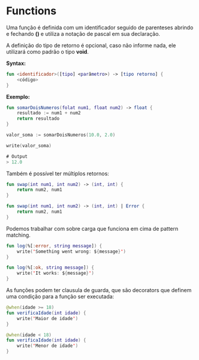 # Functions

Uma função é definida com um identificador seguido de parenteses abrindo e fechando **\(\)** e utiliza a notação de pascal em sua declaração.

A definição do tipo de retorno é opcional, caso não informe nada, ele utilizará como padrão o tipo **void**.

**Syntax:**

```kotlin
fun <identificador>([tipo] <parâmetro>) -> [tipo retorno] {
    <código>
}
```

**Exemplo:**

```kotlin
fun somarDoisNumeros(folat num1, float num2) -> float {
    resultado := num1 + num2
    return resultado
}

valor_soma := somarDoisNumeros(10.0, 2.0)

write(valor_soma)

# Output
> 12.0
```

Também é possível ter múltiplos retornos:

```kotlin
fun swap(int num1, int num2) -> (int, int) {
    return num2, num1
}
```

```kotlin
fun swap(int num1, int num2) -> (int, int) | Error {
    return num2, num1
}
```

Podemos trabalhar com sobre carga que funciona em cima de pattern matching.

```kotlin
fun log(%[:error, string message]) {
    write('Something went wrong: ${message}')
}

fun log(%[:ok, string message]) {
    write('It works: ${message}')
}
```

As funções podem ter clausula de guarda, que são decorators que definem uma condição para a função ser executada:

```kotlin
@when(idade >= 18)
fun verificaIdade(int idade) {
    write('Maior de idade')
}

@when(idade < 18)
fun verificaIdade(int idade) {
    write('Menor de idade')
}
```

